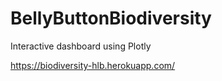# BellyButtonBiodiversity
Interactive dashboard using Plotly

https://biodiversity-hlb.herokuapp.com/
